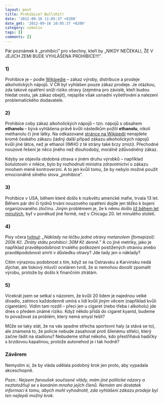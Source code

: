 ```yaml
---
layout: post
title: Prohibice? Bullshit!
date: '2012-09-16 11:05:37 +0200'
date_gmt: '2012-09-16 10:05:37 +0200'
category: cokoliv
tags: []
comments: []
---
```

<p>Pár poznámek k „prohibici” pro všechny, kteří by „NIKDY NEČEKALI, ŽE V JEJICH ZEMI BUDE VYHLÁŠENA PROHIBICE!!!”.</p>
<h3>1)</h3>
<p>Prohibice je – podle <a href="http://en.wikipedia.org/wiki/Prohibition">Wikipedie</a> – zákaz výroby, distribuce a prodeje alkoholických nápojů. V ČR byl vyhlášen pouze zákaz prodeje. Je otázkou, zda takové opatření sníží riziko otravy (zejména pro závislé, kteří budou hledat cestu, jak zákaz obejít), nejspíše však usnadní vyšetřování a nalezení problematického dodavatele.</p>
<h3>2)</h3>
<p>Prohibice coby zákaz alkoholických nápojů – tzn. nápojů s obsahem <strong>ethanolu</strong> – bývá vyhlášena právě kvůli následkům požití <strong>ethanolu</strong>, nikoli methanolu či jiné látky. Na odkazované <a href="http://en.wikipedia.org/wiki/Prohibition">stránce na Wikipedii</a> nenajdete kromě českého zákazu žádný další případ zákazu alkoholických nápojů kvůli jiné látce, než je ethanol (IMHO z té strány také brzy zmizí). Přechodné nouzové řešení je něco jiného než dlouhodobý, morálně zdůvodněný zákaz.</p>
<p>Kdyby se objevila obdobná otrava v jiném druhu výrobků – například botulotoxin v mléce, bylo by rozhodnutí ministra zdravotnictví o zákazu mnohem méně kontroverzní. A to jen kvůli tomu, že by nebylo možné použít emocionálně silného slova „prohibice”.</p>
<h3>3)</h3>
<p>Prohibice v USA, během které došlo k rozkvětu americké mafie, trvala 13 let. Během pár dní či týdnů trvání nouzového opatření dojde jen těžko k bujení organizovaného zločinu. Jiným problémem je, že k němu došlo <a href="http://m.aktualne.centrum.cz/article.phtml?id=756990">již během let minulých</a>, byť v poněkud jiné formě, než v Chicagu 20. let minulého století.</p>
<h3>4)</h3>
<p>Pixy včera <a href="https://twitter.com/pixycz/status/246933079594254336">tvítnul</a>: <em>„Náklady na léčbu jedné otravy metanolem (fomepizol): 200k Kč. Ztráty státu prohibicí: 30M Kč denně.”</em> A co jiné metriky, jako je například pravděpodobnost trvalého poškození postižených otravou anebo pravděpodobnost smrti v důsledku otravy? Jde tady jen o náklady?</p>
<p>Cítím výraznou podobnost s tím, když se na Ostravsku a Karvinsku nedá dýchat, ale tiskový mluvčí oceláren tvrdí, že si nemohou dovolit zpomalit výrobu, protože by došlo k finančním ztrátám.</p>
<h3>5)</h3>
<p>Vícekrát jsem se setkal s názorem, že kvůli 20 lidem je najednou velké divadlo, zatímco každodenně umírá x lidí kvůli jiným věcem (například kvůli cigaretám). Vidím tam rozdíl – přeci jen u cigaret (nebo třeba i alkoholu) jde dnes o předem známé riziko. Když někdo přidá do cigaret kyanid, budeme to považovat za problém, který nemá smysl řešit? </p>
<p>Může se taky stát, že na vás spadne střecha sportovní haly (a stává se to), ale znamená to, že policie nebude zasahovat proti šílenému střelci, který začne řádit na stadionu? Nebudeme stíhat někoho, kdo přestřihává hadičky s brzdovou kapalinou, protože autonehod je i tak hodně?</p>
<h3>Závěrem</h3>
<p>Nemyslím si, že by vláda udělala podobný krok jen proto, aby vypadala akceschopně.</p>
<p><em>Pozn.: Nejsem fanoušek současné vlády, mám jiné politické názory a neztotožňuji se s konáním mnoha jejích členů. Nemám ani dostatek informací k tomu, abych mohl vyhodnotit, zda vyhlášení zákazu prodeje byl ten nejlepší možný krok.</em></p>
